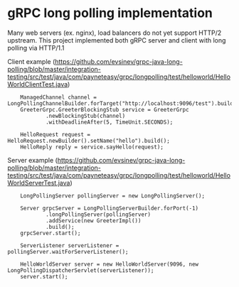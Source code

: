 # gRPC long polling implementation

Many web servers (ex. nginx), load balancers do not yet support HTTP/2 upstream.
This project implemented both gRPC server and client with long polling via HTTP/1.1

Client example (https://github.com/evsinev/grpc-java-long-polling/blob/master/integration-testing/src/test/java/com/payneteasy/grpc/longpolling/test/helloworld/HelloWorldClientTest.java)

        ManagedChannel channel = LongPollingChannelBuilder.forTarget("http://localhost:9096/test").build();
        GreeterGrpc.GreeterBlockingStub service = GreeterGrpc
                .newBlockingStub(channel)
                .withDeadlineAfter(5, TimeUnit.SECONDS);

        HelloRequest request = HelloRequest.newBuilder().setName("hello").build();
        HelloReply reply = service.sayHello(request);

    
Server example (https://github.com/evsinev/grpc-java-long-polling/blob/master/integration-testing/src/test/java/com/payneteasy/grpc/longpolling/test/helloworld/HelloWorldServerTest.java)

        LongPollingServer pollingServer = new LongPollingServer();

        Server grpcServer = LongPollingServerBuilder.forPort(-1)
                .longPollingServer(pollingServer)
                .addService(new GreeterImpl())
                .build();
        grpcServer.start();

        ServerListener serverListener = pollingServer.waitForServerListener();

        HelloWorldServer server = new HelloWorldServer(9096, new LongPollingDispatcherServlet(serverListener));
        server.start();
